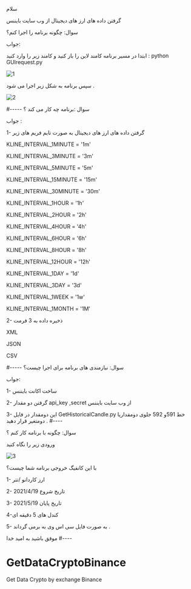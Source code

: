 سلام 

گرفتن داده های ارز های دیجیتال از وب سایت بایننس


سوال: چگونه برنامه را اجرا کنم؟

جواب: 

ابتدا در مسیر برنامه کامند لاین را باز کنید و کامند زیر را وارد کنید :
python GUIrequest.py

![1](https://user-images.githubusercontent.com/61306250/136050245-3efd03f2-ff3e-4c30-9eed-dd778c346e1f.JPG)


سپس برنامه به شکل زیر اجرا می شود .

![2](https://user-images.githubusercontent.com/61306250/136050369-577d7fed-838c-4e55-8e25-31e977189352.JPG)


#-----
سوال :برنامه چه کار می کند ؟

جواب :
 
 1- گرفتن داده های ارز های دیجیتال به صورت تایم فریم های زیر

KLINE_INTERVAL_1MINUTE = '1m'

KLINE_INTERVAL_3MINUTE = '3m'

KLINE_INTERVAL_5MINUTE = '5m'

KLINE_INTERVAL_15MINUTE = '15m'

KLINE_INTERVAL_30MINUTE = '30m'

KLINE_INTERVAL_1HOUR = '1h'

KLINE_INTERVAL_2HOUR = '2h'

KLINE_INTERVAL_4HOUR = '4h'

KLINE_INTERVAL_6HOUR = '6h'

KLINE_INTERVAL_8HOUR = '8h'

KLINE_INTERVAL_12HOUR = '12h'

KLINE_INTERVAL_1DAY = '1d'

KLINE_INTERVAL_3DAY = '3d'

KLINE_INTERVAL_1WEEK = '1w'

KLINE_INTERVAL_1MONTH = '1M'


2- ذخیره داده به 3 فرمت

XML 

JSON

CSV


#-----
سوال: نیازمندی های برنامه برای اجرا چیست؟

جواب:

1- ساخت اکانت بایننس 

2- گرفتن دو مقدار 
api_key ,secret 
از وب سایت بایننس 

3-  این دومقدار در فایل 
GetHistoricalCandle.py
خط 591و 592 جلوی دومقداریا دومتغیر قرار دهید .
#----

سوال: چگونه با برنامه کار کنم ؟

ورودی زیر را نگاه کنید 

![3](https://user-images.githubusercontent.com/61306250/136052644-13bcd823-bfc7-478b-9859-234d10931b57.JPG)

با این کانفیگ خروجی برنامه  شما چیست؟

1- ارز کاردانو /تتر

2- تاریخ شروع 
2021/4/19

3- تاریخ پایان
2021/5/19

4-کندل های 5 دقیقه ای 

5- به صورت فایل سی اس وی 
به برمی گرداند .


موفق باشید
به امید خدا 
#----
# GetDataCryptoBinance
Get Data Crypto by exchange Binance
 
